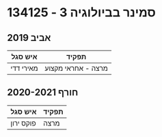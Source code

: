 # 134125 - סמינר בביולוגיה 3

## אביב 2019

| איש סגל | תפקיד |
| ---- | ---- |
| מאירי דדי | מרצה - אחראי מקצוע |

## חורף 2020-2021

| איש סגל | תפקיד |
| ---- | ---- |
| פוקס ירון | מרצה |

